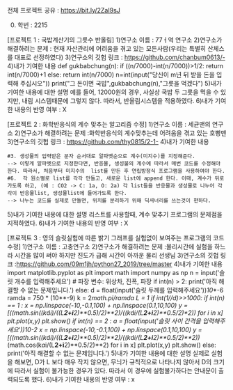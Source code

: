 전체 프로젝트 공유 : https://bit.ly/2ZaI9sJ

0. 학번 : 2215

[프로젝트 1 : 국밥계산기의 그릇수 반올림]
1)연구소 이름 : 77ㅓ억 연구소
2)연구소가 해결하려는 문제 : 현재 자산관리에 어려움을 겪고 있는 모든사람(우리는 특별히 산체스를 대표로 선정하였다)
3)연구소의 깃헙 링크 : https://github.com/chanbum0613/-
4)내가 기여한 내용
def gukbabchung(n):
    if ((n/7000)-int(n/7000))>1/2:
        return int(n/7000)+1
    else:
        return int(n/7000)
n=int(input("당신이 m년 뒤 받을 돈을 입력해 주십시오"))
print("그 돈이면 국밥",gukbabchung(n),"그릇을 먹겠다")
5)내가 기여한 내용에 대한 설명
예를 들어, 12000원의 경우, 사실상 국밥 두 그릇을 먹을 수 있지만, 내림 시스템때문에 그렇지 않다. 따라서, 반올림시스템을 적용하였다. 
6)내가 기여한 내용의 반영 여부 : X



[프로젝트 2 : 화학반응식의 계수 맞추는 알고리즘 수정]
1)연구소 이름 : 세균맨의 연구소
2)연구소가 해결하려는 문제 :화학반응식의 계수맞추는데 어려움을 겪고 있는 호빵맨
3)연구소의 깃헙 링크 : https://github.com/thy0815/2-1-
4)내가 기여한 내용

    #3. 생성물의 입력받은 분자 순서대로 알파벳순으로 계수(미지수)를 지정해준다.
    --> 이렇게 알파벳으로 지정한다면, 반응물, 생성불의 계수에 따라서 매번 코드를 수정해야 한다. 따라서, 처음부터 미지수의  list를 만든 후 연립방정식 프로그램을 사용하여야 한다.
    #6.  각 원소별로 list를 각각 만들고, 새로운 list에 append 한다. 이때, 계수가 뒤로 가도록 하고, (예 : CO2 -> C: 1a, O: 2a) 각 list들을 반응물과 생성물로 나누어 각각이 반응물list, 생성물list에 들어가도록 한다.  
    --> 나누는 코드를 실제로 만들면, 위치를 분리하기 위해 딕셔너리를 쓰는것이 편하다.

5)내가 기여한 내용에 대한 설명
리스트를 사용할때, 계수 맞추기 프로그램의 문제점을 지적하였다.
6)내가 기여한 내용의 반영 여부 : X

[프로젝트 3 : 영의 슬릿실험에 따른 밝기 그래프를 실험없이 보여주는 프로그램의 코드 수정]
1)연구소 이름 : 고충연구소
2)연구소가 해결하려는 문제 :물리시간에 실험을 하느라 시간을 많이 써야 하지만 진도가 급해 시간이 아까운 물리 선생님
3)연구소의 깃헙 링크 :https://github.com/09m1jh/python27_2019/tree/master
4)내가 기여한 내용
import matplotlib.pyplot as plt
import math
import numpy as np
n = input('슬릿 개수를 입력해주세요') # 파장 변수: 위상차, 진폭, 파장
if int(n) > 2:
    print('아직 해결할 수 없는 문제입니다.')
else:
    d = float(input('슬릿 두께를 입력해주세요'))*10**-6
    ramda = 750 * (10**-9)
    k = 2*math.pi/ramda 
    L = 1
    if int(1//d)>>1000:
        if int(n) == 1 :
            x = np.linspace(-10,-0.1,100) + np.linspace(0.1,10,100)
            y = [((math.sin((k*d*i)/((L**2+i**2)**0.5)/2)**2)/((k*d*i/(L**2+i**2)**0.5/2)**2)) for i in x]
            plt.plot(x,y)
            plt.show()
        if int(n) == 2 :
            a = float(input('슬릿 사이 간격을 입력해주세요'))*10**-2 
            x = np.linspace(-10,-0.1,100) + np.linspace(0.1,10,100)
            y = [((math.sin((k*d*i)/((L**2+i**2)**0.5)/2)**2)/((k*d*i/(L**2+i**2)**0.5/2)**2))*(math.cos(k*a*i/(L**2+i**2)**0.5/2)**2) for i in x]
            plt.plot(x,y)
            plt.show()
    else:
        print('아직 해결할 수 없는 문제입니다.')
5)내가 기여한 내용에 대한 설명
실제로 실험을 해보면, D가 L 보다 매우 작지 않으면, 무늬가 규칙적으로 나타나지 않아서 D의 크기에 따라서 실험이 불가능한 경우가 있다. 따라서 이 경우에 실험불가하다는 안내문이 출력되도록 했다.
6)내가 기여한 내용의 반영 여부 : x
